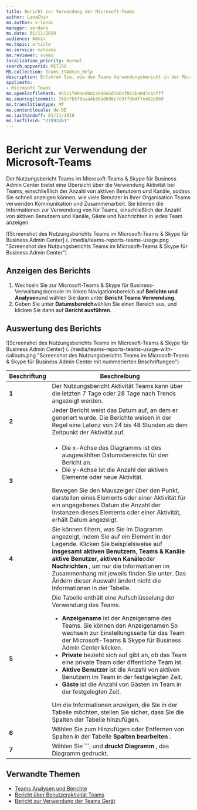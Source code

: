 ```yaml
---
title: Bericht zur Verwendung der Microsoft-Teams
author: LanaChin
ms.author: v-lanac
manager: serdars
ms.date: 01/11/2019
audience: Admin
ms.topic: article
ms.service: msteams
ms.reviewer: svemu
localization_priority: Normal
search.appverid: MET150
MS.collection: Teams_ITAdmin_Help
description: Erfahren Sie, wie den Teams Verwendungsbericht in der Microsoft-Teams & Skype für Business Admin Center verwenden, um einen Überblick über Teams Aktivität in Ihrer Organisation abzurufen.
appliesto:
- Microsoft Teams
ms.openlocfilehash: 955c1f091ed0821b90a5d3001f053ba0d7c65fff
ms.sourcegitcommit: 768c7b5f0aaa4b38a0b98c7c9ff904ffedd2e9b9
ms.translationtype: MT
ms.contentlocale: de-DE
ms.lasthandoff: 01/11/2019
ms.locfileid: "27893261"
---
```

# <a name="microsoft-teams-usage-report"></a>Bericht zur Verwendung der Microsoft-Teams

Der Nutzungsbericht Teams im Microsoft-Teams & Skype für Business Admin Center bietet eine Übersicht über die Verwendung Aktivität bei Teams, einschließlich der Anzahl von aktiven Benutzern und Kanäle, sodass Sie schnell anzeigen können, wie viele Benutzer in Ihrer Organisation Teams verwenden Kommunikation und Zusammenarbeit. Sie können die Informationen zur Verwendung von für Teams, einschließlich der Anzahl von aktiven Benutzern und Kanäle, Gäste und Nachrichten in jedes Team anzeigen.

![Screenshot des Nutzungsberichts Teams im Microsoft-Teams & Skype für Business Admin Center] (../media/teams-reports-teams-usage.png "Screenshot des Nutzungsberichts Teams im Microsoft-Teams & Skype für Business Admin Center")

## <a name="view-the-report"></a>Anzeigen des Berichts

1. Wechseln Sie zur Microsoft-Teams & Skype für Business-Verwaltungskonsole im linken Navigationsbereich auf **Berichte und Analysen**und wählen Sie dann unter **Bericht** **Teams Verwendung**. 
2. Geben Sie unter **Datumsbereich**wählen Sie einen Bereich aus, und klicken Sie dann auf **Bericht ausführen**.

## <a name="interpret-the-report"></a>Auswertung des Berichts

![Screenshot des Nutzungsberichts Teams im Microsoft-Teams & Skype für Business Admin Center] (../media/teams-reports-teams-usage-with-callouts.png "Screenshot des Nutzungsberichts Teams im Microsoft-Teams & Skype für Business Admin Center mit nummerierten Beschriftungen")

|Beschriftung |Beschreibung  |
|--------|-------------|
|**1**   |Der Nutzungsbericht Aktivität Teams kann über die letzten 7 Tage oder 28 Tage nach Trends angezeigt werden. |
|**2**   |Jeder Bericht weist das Datum auf, an dem er generiert wurde. Die Berichte weisen in der Regel eine Latenz von 24 bis 48 Stunden ab dem Zeitpunkt der Aktivität auf. |
|**3**   |<ul><li>Die x-Achse des Diagramms ist des ausgewählten Datumsbereichs für den Bericht an.</li> <li> Die y-Achse ist die Anzahl der aktiven Elemente oder neue Aktivität.</li> </ul>Bewegen Sie den Mauszeiger über den Punkt, darstellen eines Elements oder einer Aktivität für ein angegebenes Datum die Anzahl der Instanzen dieses Elements oder einer Aktivität, erhält Datum angezeigt.|
|**4**   |Sie können filtern, was Sie im Diagramm angezeigt, indem Sie auf ein Element in der Legende. Klicken Sie beispielsweise auf **insgesamt aktiven Benutzern**, **Teams & Kanäle aktive Benutzer**, **aktiven Kanäle**oder **Nachrichten** , um nur die Informationen im Zusammenhang mit jeweils finden Sie unter. Das Ändern dieser Auswahl ändert nicht die Informationen in der Tabelle. |
|**5**   |Die Tabelle enthält eine Aufschlüsselung der Verwendung des Teams. <ul><li>**Anzeigename** ist der Anzeigename des Teams. Sie können den Anzeigenamen So wechseln zur Einstellungsseite für das Team der Microsoft-Teams & Skype für Business Admin Center klicken. </li> <li>**Private** bezieht sich auf gibt an, ob das Team eine private Team oder öffentliche Team ist.</li> <li>**Aktive Benutzer** ist die Anzahl von aktiven Benutzern im Team in der festgelegten Zeit.</li><li>**Gäste** ist die Anzahl von Gästen im Team in der festgelegten Zeit.</li> </li> </ul>Um die Informationen anzeigen, die Sie in der Tabelle möchten, stellen Sie sicher, dass Sie die Spalten der Tabelle hinzufügen. |
|**6**   |Wählen Sie zum Hinzufügen oder Entfernen von Spalten in der Tabelle **Spalten bearbeiten** . 
|**7**   |Wählen Sie **˙˙˙**, und **druckt Diagramm** , das Diagramm gedruckt. |

## <a name="related-topics"></a>Verwandte Themen
- [Teams Analysen und Berichte](teams-reporting-reference.md)
- [Bericht über Benutzeraktivität Teams](user-activity-report.md)
- [Bericht zur Verwendung der Teams Gerät](device-usage-report.md)
